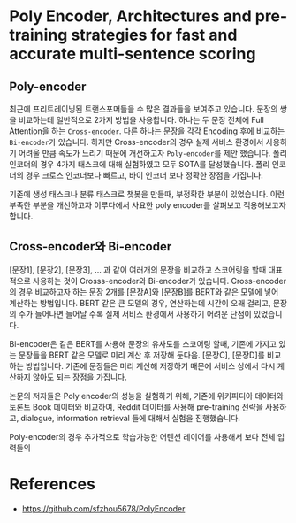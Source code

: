 # Poly Encoder, Architectures and pre-training strategies for fast and accurate multi-sentence scoring

## Poly-encoder
최근에 프리트레이닝된 트랜스포머들을 수 많은 결과들을 보여주고 있습니다. 문장의 쌍을 비교하는데 일반적으로 2가지 방법을 사용합니다. 하나는 두 문장 전체에 Full Attention을 하는 `Cross-encoder`. 다른 하나는 문장을 각각 Encoding 후에 비교하는 `Bi-encoder`가 있습니다. 하지만 Cross-encoder의 경우 실제 서비스 환경에서 사용하기 어려울 만큼 속도가 느리기 때문에 개선하고자 `Poly-encoder`를 제안 했습니다. 폴리 인코더의 경우 4가지 태스크에 대해 실험하였고 모두 SOTA를 달성했습니다. 폴리 인코더의 경우 크로스 인코더보다 빠르고, 바이 인코더 보다 정확한 장점을 가집니다. 

기존에 생성 태스크나 분류 태스크로 챗봇을 만들때, 부정확한 부분이 있었습니다. 이런 부족한 부분을 개선하고자 이루다에서 사요한 poly encoder를 살펴보고 적용해보고자 합니다.

## Cross-encoder와 Bi-encoder
[문장1], [문장2], [문장3], ... 과 같이 여러개의 문장을 비교하고 스코어링을 할때 대표적으로 사용하는 것이 Crosss-encoder와 Bi-encoder가 있습니다. Cross-encoder의 경우 비교하고자 하는 문장 2개를 [문장A]와 [문장B]를 BERT와 같은 모델에 넣어 계산하는 방법입니다. BERT 같은 큰 모델의 경우, 연산하는데 시간이 오래 걸리고, 문장의 수가 늘어나면 늘어날 수록 실제 서비스 환경에서 사용하기 어려운 단점이 있었습니다.

Bi-encoder은 같은 BERT를 사용해 문장의 유사도를 스코어링 할때, 기존에 가지고 있는 문장들을 BERT 같은 모델로 미리 계산 후 저장해 둔다음.  [문장C], [문장D]를 비교하는 방법입니다. 기존에 문장들은 미리 계산해 저장하기 때문에 서비스 상에서 다시 계산하지 않아도 되는 장점을 가집니다.

논문의 저자들은 Poly encoder의 성능을 실험하기 위해, 기존에 위키피디아 데이터와 토론토 Book 데이터와 비교하여, Reddit 데이터를 사용해 pre-training 전략을 사용하고, dialogue, information retrieval 들에 대해서 실험을 진행했습니다. 

Poly-encoder의 경우 추가적으로 학습가능한 어텐션 레이어를 사용해서 보다 전체 입력들의 

# References
- https://github.com/sfzhou5678/PolyEncoder